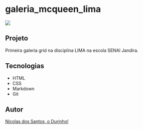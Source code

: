# galeria_mcqueen_lima

![](./galeriamcqueen.png)

## Projeto 

Primeira galeria grid na disciplina LIMA na escola SENAI Jandira.

## Tecnologias
* HTML
* CSS
* Markdown
* Git

## Autor
[Nicolas dos Santos, o Durinho!]()